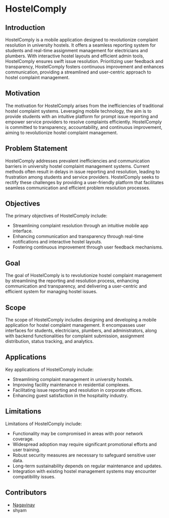 # HostelComply

## Introduction
HostelComply is a mobile application designed to revolutionize complaint resolution in university hostels. It offers a seamless reporting system for students and real-time assignment management for electricians and plumbers. With interactive hostel layouts and efficient admin tools, HostelComply ensures swift issue resolution. Prioritizing user feedback and transparency, HostelComply fosters continuous improvement and enhances communication, providing a streamlined and user-centric approach to hostel complaint management.

## Motivation
The motivation for HostelComply arises from the inefficiencies of traditional hostel complaint systems. Leveraging mobile technology, the aim is to provide students with an intuitive platform for prompt issue reporting and empower service providers to resolve complaints efficiently. HostelComply is committed to transparency, accountability, and continuous improvement, aiming to revolutionize hostel complaint management.

## Problem Statement
HostelComply addresses prevalent inefficiencies and communication barriers in university hostel complaint management systems. Current methods often result in delays in issue reporting and resolution, leading to frustration among students and service providers. HostelComply seeks to rectify these challenges by providing a user-friendly platform that facilitates seamless communication and efficient problem resolution processes.

## Objectives
The primary objectives of HostelComply include:
- Streamlining complaint resolution through an intuitive mobile app interface.
- Enhancing communication and transparency through real-time notifications and interactive hostel layouts.
- Fostering continuous improvement through user feedback mechanisms.

## Goal
The goal of HostelComply is to revolutionize hostel complaint management by streamlining the reporting and resolution process, enhancing communication and transparency, and delivering a user-centric and efficient system for managing hostel issues.

## Scope
The scope of HostelComply includes designing and developing a mobile application for hostel complaint management. It encompasses user interfaces for students, electricians, plumbers, and administrators, along with backend functionalities for complaint submission, assignment distribution, status tracking, and analytics.

## Applications
Key applications of HostelComply include:
- Streamlining complaint management in university hostels.
- Improving facility maintenance in residential complexes.
- Facilitating issue reporting and resolution in corporate offices.
- Enhancing guest satisfaction in the hospitality industry.

## Limitations
Limitations of HostelComply include:
- Functionality may be compromised in areas with poor network coverage.
- Widespread adoption may require significant promotional efforts and user training.
- Robust security measures are necessary to safeguard sensitive user data.
- Long-term sustainability depends on regular maintenance and updates.
- Integration with existing hostel management systems may encounter compatibility issues.

## Contributors
- [Nagavinay](https://github.com/Chetanperisetti)
- shyam 


